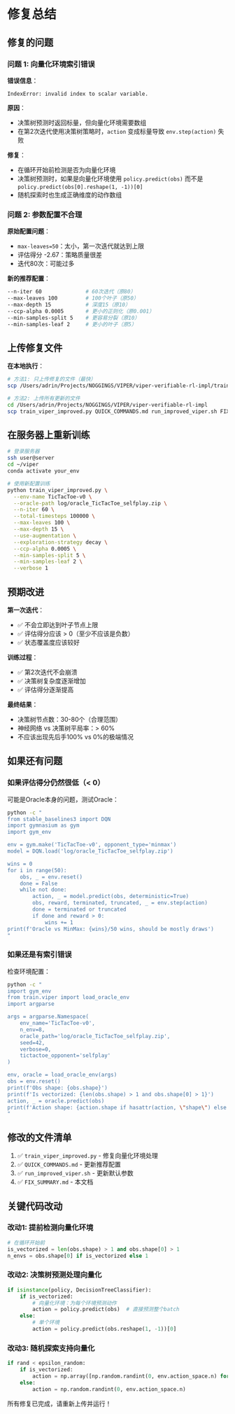 # 修复总结

## 修复的问题

### 问题 1: 向量化环境索引错误
**错误信息**：
```
IndexError: invalid index to scalar variable.
```

**原因**：
- 决策树预测时返回标量，但向量化环境需要数组
- 在第2次迭代使用决策树策略时，`action` 变成标量导致 `env.step(action)` 失败

**修复**：
- 在循环开始前检测是否为向量化环境
- 决策树预测时，如果是向量化环境使用 `policy.predict(obs)` 而不是 `policy.predict(obs[0].reshape(1, -1))[0]`
- 随机探索时也生成正确维度的动作数组

### 问题 2: 参数配置不合理
**原始配置问题**：
- `max-leaves=50`：太小，第一次迭代就达到上限
- 评估得分 -2.67：策略质量很差
- 迭代80次：可能过多

**新的推荐配置**：
```bash
--n-iter 60              # 60次迭代（原80）
--max-leaves 100         # 100个叶子（原50）
--max-depth 15           # 深度15（原10）
--ccp-alpha 0.0005       # 更小的正则化（原0.001）
--min-samples-split 5    # 更容易分裂（原10）
--min-samples-leaf 2     # 更小的叶子（原5）
```

## 上传修复文件

**在本地执行**：
```bash
# 方法1: 只上传修复的文件（最快）
scp /Users/adrin/Projects/NOGGINGS/VIPER/viper-verifiable-rl-impl/train_viper_improved.py user@server:~/viper/

# 方法2: 上传所有更新的文件
cd /Users/adrin/Projects/NOGGINGS/VIPER/viper-verifiable-rl-impl
scp train_viper_improved.py QUICK_COMMANDS.md run_improved_viper.sh FIX_SUMMARY.md user@server:~/viper/
```

## 在服务器上重新训练

```bash
# 登录服务器
ssh user@server
cd ~/viper
conda activate your_env

# 使用新配置训练
python train_viper_improved.py \
  --env-name TicTacToe-v0 \
  --oracle-path log/oracle_TicTacToe_selfplay.zip \
  --n-iter 60 \
  --total-timesteps 100000 \
  --max-leaves 100 \
  --max-depth 15 \
  --use-augmentation \
  --exploration-strategy decay \
  --ccp-alpha 0.0005 \
  --min-samples-split 5 \
  --min-samples-leaf 2 \
  --verbose 1
```

## 预期改进

**第一次迭代**：
- ✅ 不会立即达到叶子节点上限
- ✅ 评估得分应该 > 0（至少不应该是负数）
- ✅ 状态覆盖度应该较好

**训练过程**：
- ✅ 第2次迭代不会崩溃
- ✅ 决策树复杂度逐渐增加
- ✅ 评估得分逐渐提高

**最终结果**：
- 决策树节点数：30-80个（合理范围）
- 神经网络 vs 决策树平局率：> 60%
- 不应该出现先后手100% vs 0%的极端情况

## 如果还有问题

### 如果评估得分仍然很低（< 0）

可能是Oracle本身的问题，测试Oracle：
```bash
python -c "
from stable_baselines3 import DQN
import gymnasium as gym
import gym_env

env = gym.make('TicTacToe-v0', opponent_type='minmax')
model = DQN.load('log/oracle_TicTacToe_selfplay.zip')

wins = 0
for i in range(50):
    obs, _ = env.reset()
    done = False
    while not done:
        action, _ = model.predict(obs, deterministic=True)
        obs, reward, terminated, truncated, _ = env.step(action)
        done = terminated or truncated
        if done and reward > 0:
            wins += 1
print(f'Oracle vs MinMax: {wins}/50 wins, should be mostly draws')
"
```

### 如果还是有索引错误

检查环境配置：
```bash
python -c "
import gym_env
from train.viper import load_oracle_env
import argparse

args = argparse.Namespace(
    env_name='TicTacToe-v0',
    n_env=8,
    oracle_path='log/oracle_TicTacToe_selfplay.zip',
    seed=42,
    verbose=0,
    tictactoe_opponent='selfplay'
)

env, oracle = load_oracle_env(args)
obs = env.reset()
print(f'Obs shape: {obs.shape}')
print(f'Is vectorized: {len(obs.shape) > 1 and obs.shape[0] > 1}')
action, _ = oracle.predict(obs)
print(f'Action shape: {action.shape if hasattr(action, \"shape\") else \"scalar\"}')
"
```

## 修改的文件清单

1. ✅ `train_viper_improved.py` - 修复向量化环境处理
2. ✅ `QUICK_COMMANDS.md` - 更新推荐配置
3. ✅ `run_improved_viper.sh` - 更新默认参数
4. ✅ `FIX_SUMMARY.md` - 本文档

## 关键代码改动

### 改动1: 提前检测向量化环境
```python
# 在循环开始前
is_vectorized = len(obs.shape) > 1 and obs.shape[0] > 1
n_envs = obs.shape[0] if is_vectorized else 1
```

### 改动2: 决策树预测处理向量化
```python
if isinstance(policy, DecisionTreeClassifier):
    if is_vectorized:
        # 向量化环境：为每个环境预测动作
        action = policy.predict(obs)  # 直接预测整个batch
    else:
        # 单个环境
        action = policy.predict(obs.reshape(1, -1))[0]
```

### 改动3: 随机探索支持向量化
```python
if rand < epsilon_random:
    if is_vectorized:
        action = np.array([np.random.randint(0, env.action_space.n) for _ in range(n_envs)])
    else:
        action = np.random.randint(0, env.action_space.n)
```

所有修复已完成，请重新上传并运行！
